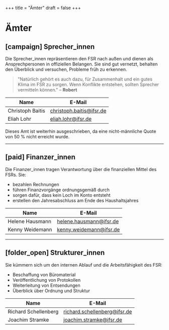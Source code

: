 +++
title = "Ämter"
draft = false
+++

# Ämter

## [campaign] Sprecher_innen

Die Sprecher\_innen repräsentieren den FSR nach außen und dienen als Ansprechpersonen in offiziellen Belangen. Sie sind gut vernetzt, behalten den Überblick und versuchen, Probleme früh zu erkennen.

> "Natürlich gehört es auch dazu, für Zusammenhalt und ein gutes Klima im FSR zu sorgen. Wenn Konflikte entstehen, sollten Sprecher vermitteln können." – **Robert**

| Name             | E-Mail                                                      |
|------------------|-------------------------------------------------------------|
| Christoph Baitis | [christoph.baitis@ifsr.de](mailto:christoph.baitis@ifsr.de) |
| Eliah Lohr       | [eliah.lohr@ifsr.de](mailto:eliah.lohr@ifsr.de)             |

Dieses Amt ist weiterhin ausgeschrieben, da eine nicht-männliche Quote von 50 % nicht erreicht wurde.

---

## [paid] Finanzer_innen

Die Finanzer\_innen tragen Verantwortung über die finanziellen Mittel des FSRs. Sie:
- bezahlen Rechnungen
- führen Finanzvorgänge ordnungsgemäß durch
- sorgen dafür, dass kein Loch im Konto entsteht
- erstellen den Jahresabschluss am Ende des Haushaltsjahres

| Name            | E-Mail                                                    |
|-----------------|-----------------------------------------------------------|
| Helene Hausmann | [helene.hausmann@ifsr.de](mailto:helene.hausmann@ifsr.de) |
| Kenny Weidemann | [kenny.weidemann@ifsr.de](mailto:kenny.weidemann@ifsr.de) |

---

## [folder_open] Strukturer_innen

Sie kümmern sich um den internen Ablauf und die Arbeitsfähigkeit des FSR:
- Beschaffung von Büromaterial
- Veröffentlichung von Protokollen
- Weiterleitung von Entsendungen
- Überblick über Ordnung und Struktur

| Name                 | E-Mail                                                              |
|----------------------|---------------------------------------------------------------------|
| Richard Schellenberg | [richard.schellenberg@ifsr.de](mailto:richard.schellenberg@ifsr.de) |
| Joachim Stramke      | [joachim.stramke@ifsr.de](mailto:joachim.stramke@ifsr.de)           |